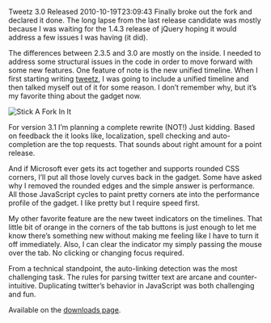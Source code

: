Tweetz 3.0 Released
2010-10-19T23:09:43
Finally broke out the fork and declared it done. The long lapse from the last release candidate was mostly because I was waiting for the 1.4.3 release of jQuery hoping it would address a few issues I was having (it did).

The differences between 2.3.5 and 3.0 are mostly on the inside. I needed to address some structural issues in the code in order to move forward with some new features. One feature of note is the new unified timeline. When I first starting writing [tweetz](/tweetz), I was going to include a unified timeline and then talked myself out of it for some reason. I don’t remember why, but it’s my favorite thing about the gadget now.

![Stick A Fork In It](/cdn/images/blog/Tweetz-3.0-Released_10643/Stick-A-Fork-In-It.jpg)

For version 3.1 I’m planning a complete rewrite (NOT!) Just kidding. Based on feedback the it looks like, localization, spell checking and auto-completion are the top requests. That sounds about right amount for a point release.

And if Microsoft ever gets its act together and supports rounded CSS corners, I’ll put all those lovely curves back in the gadget. Some have asked why I removed the rounded edges and the simple answer is performance. All those JavaScript cycles to paint pretty corners ate into the performance profile of the gadget. I like pretty but I require speed first.

My other favorite feature are the new tweet indicators on the timelines. That little bit of orange in the corners of the tab buttons is just enough to let me know there’s something new without making me feeling like I have to turn it off immediately. Also, I can clear the indicator my simply passing the mouse over the tab. No clicking or changing focus required.

From a technical standpoint, the auto-linking detection was the most challenging task. The rules for parsing twitter text are arcane and counter-intuitive. Duplicating twitter’s behavior in JavaScript was both challenging and fun.

Available on the [downloads page](/downloads).
